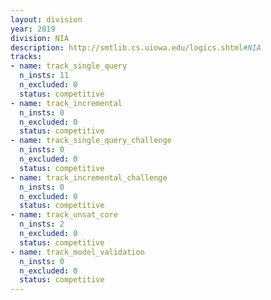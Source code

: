 ```yaml
---
layout: division
year: 2019
division: NIA
description: http://smtlib.cs.uiowa.edu/logics.shtml#NIA
tracks:
- name: track_single_query
  n_insts: 11
  n_excluded: 0
  status: competitive
- name: track_incremental
  n_insts: 0
  n_excluded: 0
  status: competitive
- name: track_single_query_challenge
  n_insts: 0
  n_excluded: 0
  status: competitive
- name: track_incremental_challenge
  n_insts: 0
  n_excluded: 0
  status: competitive
- name: track_unsat_core
  n_insts: 2
  n_excluded: 0
  status: competitive
- name: track_model_validation
  n_insts: 0
  n_excluded: 0
  status: competitive
---
```


